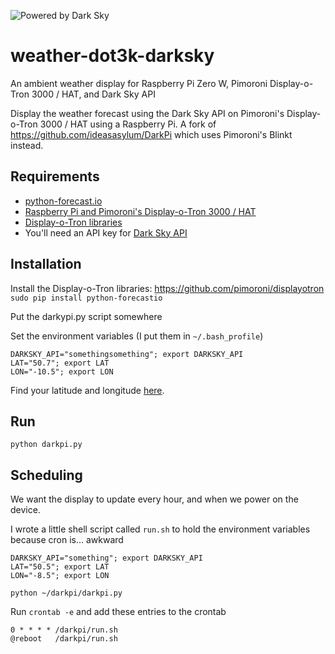 ![Powered by Dark Sky](https://darksky.net/dev/img/attribution/poweredby-oneline.png)

# weather-dot3k-darksky
An ambient weather display for Raspberry Pi Zero W, Pimoroni Display-o-Tron 3000 / HAT, and Dark Sky API

Display the weather forecast using the Dark Sky API on Pimoroni's Display-o-Tron 3000 / HAT using a Raspberry Pi. A fork of https://github.com/ideasasylum/DarkPi which uses Pimoroni's Blinkt instead.

## Requirements

- [python-forecast.io](https://github.com/ZeevG/python-forecast.io)
- [Raspberry Pi and Pimoroni's Display-o-Tron 3000 / HAT](https://shop.pimoroni.com/products/display-o-tron-hat)
- [Display-o-Tron libraries](https://github.com/pimoroni/displayotron)
- You'll need an API key for [Dark Sky API](https://darksky.net/dev/)

## Installation

Install the Display-o-Tron libraries: https://github.com/pimoroni/displayotron
`sudo pip install python-forecastio`

Put the darkypi.py script somewhere

Set the environment variables (I put them in `~/.bash_profile`)

```shell
DARKSKY_API="somethingsomething"; export DARKSKY_API
LAT="50.7"; export LAT
LON="-10.5"; export LON
```

Find your latitude and longitude [here](https://www.latlong.net/).

## Run

`python darkpi.py`

## Scheduling

We want the display to update every hour, and when we power on the device. 

I wrote a little shell script called `run.sh` to hold the environment variables because cron is... awkward

```shell
DARKSKY_API="something"; export DARKSKY_API
LAT="50.5"; export LAT
LON="-8.5"; export LON

python ~/darkpi/darkpi.py
```

Run `crontab -e` and add these entries to the crontab

```
0 * * * * /darkpi/run.sh
@reboot   /darkpi/run.sh
```
